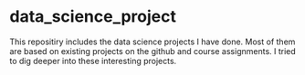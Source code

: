 # data_science_project
This repositiry includes the data science projects I have done. Most of them are based on existing projects on the github and course assignments.
I tried to dig deeper into these interesting projects.
